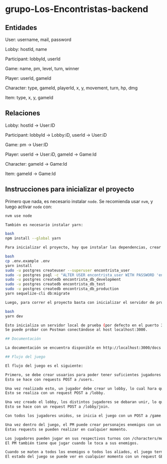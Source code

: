 # grupo-Los-Encontristas-backend

## Entidades

User: username, mail, password

Lobby: hostId, name

Participant: lobbyId, userId

Game: name, pm, level, turn, winner

Player: userId, gameId

Character: type, gameId, playerId, x, y, movement, turn, hp, dmg

Item: type, x, y, gameId

## Relaciones

Lobby: hostId -> User:ID

Participant: lobbyId -> Lobby:iD, userId -> User:iD

Game: pm -> User:ID

Player: userId -> User:iD, gameId -> Game:Id

Character: gameId -> Game:Id

Item: gameId -> Game:Id

## Instrucciones para inicializar el proyecto

Primero que nada, es necesario instalar `node`.
Se recomienda usar `nvm`, y luego activar `node` con:

```bash
nvm use node

También es necesario instalar yarn:

bash
npm install --global yarn

Para inicializar el proyecto, hay que instalar las dependencias, crear el .env y inicializar la base de datos, lo que se hace con los siguientes comandos:

bash
cp .env.example .env
yarn install
sudo -u postgres createuser --superuser encontrista_user
sudo -u postgres psql -c "ALTER USER encontrista_user WITH PASSWORD 'encontrado123'"
sudo -u postgres createdb encontrista_db_development
sudo -u postgres createdb encontrista_db_test
sudo -u postgres createdb encontrista_db_production
yarn sequelize-cli db:migrate

Luego, para correr el proyecto basta con inicializar el servidor de prueba con el siguiente comando:

bash
yarn dev

Esto inicializa un servidor local de prueba (por defecto en el puerto 3000).
Se puede probar con Postman conectándose al host localhost:3000.

## Documentación

La documentación se encuentra disponible en http://localhost:3000/docs tras correr el servidor local de prueba.

## Flujo del juego

El flujo del juego es el siguiente:

Primero, se debe crear usuarios para poder tener suficientes jugadores para crear un lobby.
Esto se hace con requests POST a /users.

Una vez realizado esto, un jugador debe crear un lobby, lo cual hara que este jugador sea el PM, el cual se encarga de crear enemigos e items para los demas jugadores.
Esto se realiza con un request POST a /lobby.

Una vez creado el lobby, los distintos jugadores se debaran unir, lo que les asignara un personaje para jugar dentro del juego.
Esto se hace con un request POST a /lobby/join.

Con todos los jugadores unidos, se inicia el juego con un POST a /game.

Una vez dentro del juego, el PM puede crear personajes enemigos con un POST a /characters, y items con POST a /items.
Estas requests se pueden realizar en cualquier momento.

Los jugadores pueden jugar en sus respectivos turnos con /characters/move y /characters/action para terminar su turno.
El PM también tiene que jugar cuando le toca a sus enemigos.

Cuando se maten a todos los enemigos o todos los aliados, el juego terminará, y se marcará la variable winner.
El estado del juego se puede ver en cualquier momento con un request GET a /game.
```

